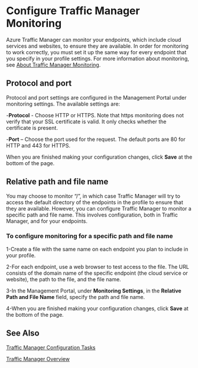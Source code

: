 <tags 
   pageTitle="Configure Traffic Manager monitoring"
   description="How to configure Traffic Manager monitoring"
   services="traffic-manager"
   manager="adinah"
   editor="tysonn" />
<tags 
   ms.service="traffic-manager"
   ms.topic="article"
   ms.tgt_pltfrm="na"
   ms.date="02/20/2015"
   ms.author="cherylmc" />

# Configure Traffic Manager Monitoring


Azure Traffic Manager can monitor your endpoints, which include cloud services and websites, to ensure they are available. In order for monitoring to work correctly, you must set it up the same way for every endpoint that you specify in your profile settings. For more information about monitoring, see 
[About Traffic Manager Monitoring](../about-traffic-manager-monitoring).

## Protocol and port

Protocol and port settings are configured in the Management Portal under monitoring settings. The available settings are:

-**Protocol** - Choose HTTP or HTTPS. Note that https monitoring does not verify that your SSL certificate is valid. It only checks whether the certificate is present.

-**Port** – Choose the port used for the request. The default ports are 80 for HTTP and 443 for HTTPS.

When you are finished making your configuration changes, click **Save** at the bottom of the page.

## Relative path and file name


You may choose to monitor “/”, in which case Traffic Manager will try to access the default directory of the endpoints in the profile to ensure that they are available. However, you can configure Traffic Manager to monitor a specific path and file name. This involves configuration, both in Traffic Manager, and for your endpoints.

### To configure monitoring for a specific path and file name


1-Create a file with the same name on each endpoint you plan to include in your profile.


2-For each endpoint, use a web browser to test access to the file. The URL consists of the domain name of the specific endpoint (the cloud service or website), the path to the file, and the file name.



3-In the Management Portal, under **Monitoring Settings**, in the **Relative Path and File Name** field, specify the path and file name.



4-When you are finished making your configuration changes, click **Save** at the bottom of the page.



## See Also

[Traffic Manager Configuration Tasks](https://msdn.microsoft.com/en-us/library/azure/hh744830.aspx)

[Traffic Manager Overview](../traffic-manager-overview)